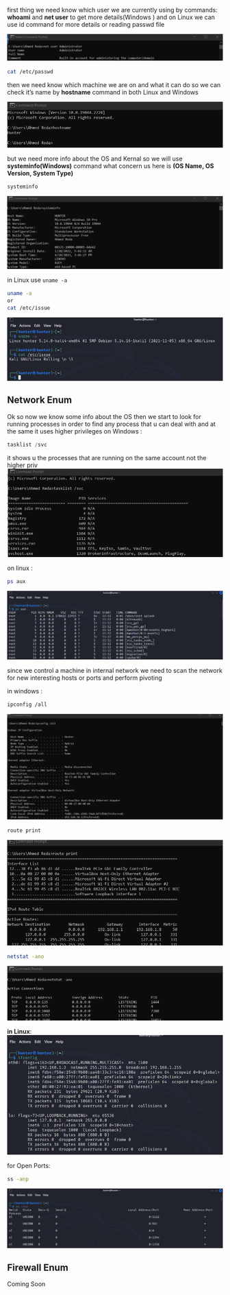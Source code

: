 
first thing we need know which user we are currently using by commands: **whoami** and **net user** to get more details(Windows ) and on Linux we can use id command for more details or reading passwd file

![Untitled](../Media/NetworkPen%20Images/Untitled%2016.png)

```bash
cat /etc/passwd
```

then we need know which machine we are on and what it can do so we can check it’s name by **hostname** command in both Linux and Windows

![Untitled](../Media/NetworkPen%20Images/Untitled%201%202.png)

but we need more info about the OS and Kernal so we will use **systeminfo(Windows)** command what concern us here is **(OS Name, OS Version, System Type)**

```bash
systeminfo
```

![Untitled](../Media/NetworkPen%20Images/Untitled%202%201.png)

in Linux use `uname -a`

```bash
uname -a
or 
cat /etc/issue
```

![Untitled](../Media/NetworkPen%20Images/Untitled%203%201.png)

## Network Enum
Ok so now we know some info about the OS then we start to look for running processes in order to find any process that u can deal with and at the same it uses higher privileges on Windows :

```powershell
tasklist /svc
```

it shows u the processes that are running on the same account not the higher priv
![Untitled](../Media/NetworkPen%20Images/Untitled%204%201.png)

on linux :

```bash
ps aux
```

![Untitled](../Media/NetworkPen%20Images/Untitled%205%201.png)

since we control a machine in internal network we need to scan the network for new interesting hosts or ports and perform pivoting 

in windows :

```bash
ipconfig /all
```

![Untitled](../Media/NetworkPen%20Images/Untitled%206%201.png)

```bash
route print
```

![Untitled](../Media/NetworkPen%20Images/Untitled%207%201.png)

```bash
netstat -ano
```

![Untitled](../Media/NetworkPen%20Images/Untitled%208%201.png)

**in Linux**:
![Untitled](../Media/NetworkPen%20Images/Untitled%209%201.png)

for Open Ports:

```bash
ss -anp
```

![Untitled](../Media/NetworkPen%20Images/Untitled%2010%201.png)

## Firewall Enum
Coming Soon 